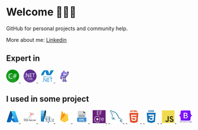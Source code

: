 <h1>
  Welcome 🙋🏻‍♂️
</h1>
<p>
  GitHub for personal projects and community help.
<p>
<p>
  More about me: 
  <a href="https://www.linkedin.com/in/bittencourtrodrigo/" target="_blank" title="https://www.linkedin.com/in/bittencourtrodrigo/">Linkedin</a>
<p>
<h2>Expert in</h2>
<div>
  <a href="https://learn.microsoft.com/en-us/dotnet/csharp/" target="_blank"> 
  <img src="icons/csharp.png" alt="c sharp" title="C#" width="35" height="35"/> 
  </a>
  &#8287;
  <a href="https://learn.microsoft.com/en-us/dotnet/core/introduction" target="_blank"> 
  <img src="icons/NET_Core_Logo.svg" alt="dot net core" title=".Net Core" width="35" height="35"/> 
  </a>
  &#8287;
  <a href="https://learn.microsoft.com/en-us/dotnet/framework/get-started/" target="_blank"> 
  <img src="icons/dot-net-plain-wordmark.svg" alt="dot net framework" title=".Net Framework" width="35" height="35"/> 
  </a>
  &#8287;
  <a href="" target="_blank"> 
  <img src="icons/maui.png" alt="dot net maui" title=".Net MAUI" width="35" height="35"/> 
  </a>
</div>
<h2>I used in some project</h2>
<a href="" target="_blank"> 
<img src="icons/azure.png" alt="Azure" title="Azure" width="35" height="35"/> 
</a>
&#8287;
<a href="" target="_blank"> 
<img src="icons/sqlsever.png" alt="SQL Server" title="SQL Server" width="35" height="35"/> 
</a>
&#8287;
<a href="" target="_blank"> 
<img src="icons/sqlite.svg" alt="SQlite" title="SQlite" width="35" height="35"/> 
</a>
&#8287;
<a href="" target="_blank"> 
<img src="icons/firebase.svg" alt="Firebase" title="Firebase" width="35" height="35"/> 
</a>
&#8287;
<a href="" target="_blank"> 
<img src="icons/xml.png" alt="XML" title="XML" width="35" height="35"/> 
</a>
&#8287;
<a href="https://learn.microsoft.com/en-us/ef/" target="_blank"> 
<img src="icons/pluginIcon.svg" alt="entity framework core" title="Entity Framework Core" width="35" height="35"/> 
</a>
&#8287;<a href="https://www.mysql.com/" target="_blank"> 
<img src="icons/mysql-original.svg" alt="my sql" title="MySql" width="35" height="35"/> 
</a>
&#8287;<a href="https://developer.mozilla.org/en-us/docs/Web/HTML" target="_blank"> 
<img src="icons/html5-plain-wordmark.svg" alt="html 5" title="HTML 5" width="35" height="35"/> 
</a>
&#8287;<a href="https://developer.mozilla.org/en-us/docs/Web/CSS" target="_blank"> 
<img src="icons/css3-plain-wordmark.svg" alt="css 3" title="CSS 3" width="35" height="35"/> 
</a>
&#8287;<a href="https://developer.mozilla.org/en-US/docs/Web/JavaScript" target="_blank"> 
<img src="icons/javascript-original.svg" alt="javascript" title="JavaScript" width="35" height="35"/> 
</a>
&#8287;
<a href="https://getbootstrap.com/" target="_blank"> 
<img src="icons/bootstrap-original-wordmark.svg" alt="bootstrap" title="Bootstrap" width="35" height="35"/> 
</a>
